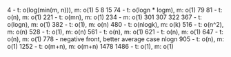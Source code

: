 4 - t: o(log(min(m, n))), m: o(1)
5
8
15
74 - t: o(logn * logm), m: o(1)
79
81 - t: o(n), m: o(1)
221 - t: o(mn), m: o(1)
234 - m: o(1)
301
307
322
367 - t: o(logn), m: o(1)
382 - t: o(1), m: o(n)
480 - t: o(nlogk), m: o(k)
516 - t: o(n^2), m: o(n)
528 - t: o(1), m: o(n)
561 - t: o(n), m: o(1)
621 - t: o(n), m: o(1)
647 - t: o(n), m: o(1)
778 - negative front, better average case nlogn
905 - t: o(n), m: o(1)
1252 - t: o(m+n), m: o(m+n)
1478
1486 - t: o(1), m: o(1)
